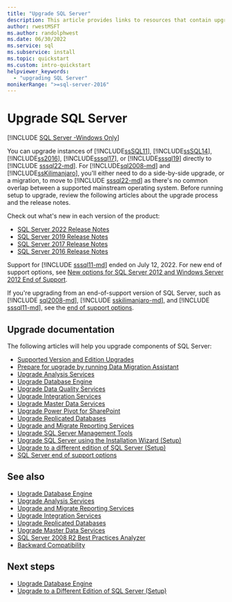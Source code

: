 ```yaml
---
title: "Upgrade SQL Server"
description: This article provides links to resources that contain upgrade information for instances of different versions of SQL Server.
author: rwestMSFT
ms.author: randolphwest
ms.date: 06/30/2022
ms.service: sql
ms.subservice: install
ms.topic: quickstart
ms.custom: intro-quickstart
helpviewer_keywords:
  - "upgrading SQL Server"
monikerRange: ">=sql-server-2016"
---
```

# Upgrade SQL Server

[!INCLUDE [SQL Server -Windows Only](../../includes/applies-to-version/sql-windows-only.md)]

You can upgrade instances of [!INCLUDE[ssSQL11](../../includes/sssql11-md.md)], [!INCLUDE[ssSQL14](../../includes/sssql14-md.md)], [!INCLUDE[ss2016](../../includes/sssql16-md.md)], [!INCLUDE[sssql17](../../includes/sssql17-md.md)], or [!INCLUDE[sssql19](../../includes/sssql19-md.md)] directly to [!INCLUDE [sssql22-md](../../includes/sssql22-md.md)]. For [!INCLUDE[sql2008-md](../../includes/sql2008-md.md)] and [!INCLUDE[ssKilimanjaro](../../includes/sskilimanjaro-md.md)], you'll either need to do a side-by-side upgrade, or a migration, to move to [!INCLUDE [sssql22-md](../../includes/sssql22-md.md)] as there's no common overlap between a supported mainstream operating system. Before running setup to upgrade, review the following articles about the upgrade process and the release notes.  

Check out what's new in each version of the product:

- [SQL Server 2022 Release Notes](../../sql-server/sql-server-2022-release-notes.md)
- [SQL Server 2019 Release Notes](../../sql-server/sql-server-2019-release-notes.md)
- [SQL Server 2017 Release Notes](../../sql-server/sql-server-2017-release-notes.md)
- [SQL Server 2016 Release Notes](../../sql-server/sql-server-2016-release-notes.md)

Support for [!INCLUDE [sssql11-md](../../includes/sssql11-md.md)] ended on July 12, 2022. For new end of support options, see [New options for SQL Server 2012 and Windows Server 2012 End of Support](/lifecycle/announcements/sql-server-2012-windows-server-2012-end-of-support).

If you're upgrading from an end-of-support version of SQL Server, such as [!INCLUDE [sql2008-md](../../includes/sql2008-md.md)], [!INCLUDE [sskilimanjaro-md](../../includes/sskilimanjaro-md.md)], and [!INCLUDE [sssql11-md](../../includes/sssql11-md.md)], see the [end of support options](../../sql-server/end-of-support/sql-server-end-of-support-overview.md).

## Upgrade documentation

The following articles will help you upgrade components of SQL Server:  
  
- [Supported Version and Edition Upgrades](../../database-engine/install-windows/supported-version-and-edition-upgrades.md)  
- [Prepare for upgrade by running Data Migration Assistant](../../database-engine/install-windows/prepare-for-upgrade-by-running-data-migration-assistant.md)  
- [Upgrade Analysis Services](../../database-engine/install-windows/upgrade-analysis-services.md)  
- [Upgrade Database Engine](../../database-engine/install-windows/upgrade-database-engine.md)  
- [Upgrade Data Quality Services](../../database-engine/install-windows/upgrade-data-quality-services.md)  
- [Upgrade Integration Services](../../integration-services/install-windows/upgrade-integration-services.md)  
- [Upgrade Master Data Services](../../database-engine/install-windows/upgrade-master-data-services.md)  
- [Upgrade Power Pivot for SharePoint](../../database-engine/install-windows/upgrade-power-pivot-for-sharepoint.md)  
- [Upgrade Replicated Databases](../../database-engine/install-windows/upgrade-replicated-databases.md)  
- [Upgrade and Migrate Reporting Services](../../reporting-services/install-windows/upgrade-and-migrate-reporting-services.md)  
- [Upgrade SQL Server Management Tools](../../database-engine/install-windows/upgrade-sql-server-management-tools.md)  
- [Upgrade SQL Server using the Installation Wizard &#40;Setup&#41;](../../database-engine/install-windows/upgrade-sql-server-using-the-installation-wizard-setup.md)  
- [Upgrade to a different edition of SQL Server &#40;Setup&#41;](../../database-engine/install-windows/upgrade-to-a-different-edition-of-sql-server-setup.md)  
- [SQL Server end of support options](../../sql-server/end-of-support/sql-server-end-of-support-overview.md)
  
## See also  

- [Upgrade Database Engine](../../database-engine/install-windows/upgrade-database-engine.md)
- [Upgrade Analysis Services](../../database-engine/install-windows/upgrade-analysis-services.md)
- [Upgrade and Migrate Reporting Services](../../reporting-services/install-windows/upgrade-and-migrate-reporting-services.md)
- [Upgrade Integration Services](../../integration-services/install-windows/upgrade-integration-services.md)
- [Upgrade Replicated Databases](../../database-engine/install-windows/upgrade-replicated-databases.md)
- [Upgrade Master Data Services](../../database-engine/install-windows/upgrade-master-data-services.md)
- [SQL Server 2008 R2 Best Practices Analyzer](https://www.microsoft.com/download/details.aspx?id=436)
- [Backward Compatibility](../discontinued-database-engine-functionality-in-sql-server.md)  
  
## Next steps

- [Upgrade Database Engine](upgrade-database-engine.md)
- [Upgrade to a Different Edition of SQL Server (Setup)](upgrade-to-a-different-edition-of-sql-server-setup.md)